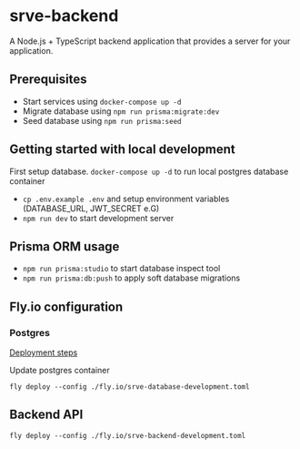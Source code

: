 # srve-backend

A Node.js + TypeScript backend application that provides a server for your application.

## Prerequisites

- Start services using `docker-compose up -d`
- Migrate database using `npm run prisma:migrate:dev`
- Seed database using `npm run prisma:seed`

## Getting started with local development

First setup database. `docker-compose up -d` to run local postgres database container

- `cp .env.example .env` and setup environment variables (DATABASE_URL, JWT_SECRET e.G)
- `npm run dev` to start development server

## Prisma ORM usage

- `npm run prisma:studio` to start database inspect tool
- `npm run prisma:db:push` to apply soft database migrations

## Fly.io configuration

### Postgres

[Deployment steps](https://fly.io/docs/postgres/connecting/)

Update postgres container

```
fly deploy --config ./fly.io/srve-database-development.toml
```

## Backend API

```
fly deploy --config ./fly.io/srve-backend-development.toml
```
